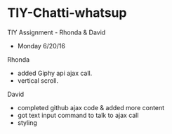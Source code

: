 # TIY-Chatti-whatsup
TIY Assignment - Rhonda &amp; David

* Monday 6/20/16

 Rhonda

  * added Giphy api ajax call.
  * vertical scroll.

 David

  * completed github ajax code & added more content
  * got text input command to talk to ajax call
  * styling
